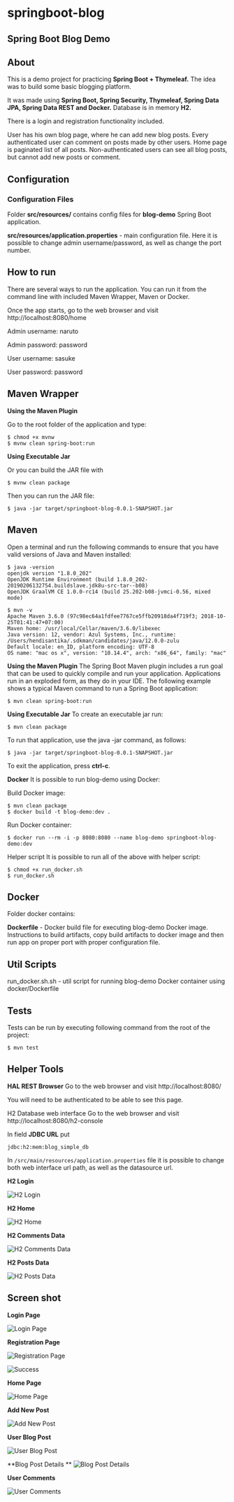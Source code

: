 # springboot-blog

## Spring Boot Blog Demo
## About
This is a demo project for practicing **Spring Boot + Thymeleaf.** The idea was to build some basic blogging platform.

It was made using **Spring Boot, Spring Security, Thymeleaf, Spring Data JPA, Spring Data REST and Docker.** Database is in memory **H2.**

There is a login and registration functionality included.

User has his own blog page, where he can add new blog posts. Every authenticated user can comment on posts made by other users. Home page is paginated list of all posts. Non-authenticated users can see all blog posts, but cannot add new posts or comment.

## Configuration
### Configuration Files
Folder **src/resources/** contains config files for **blog-demo** Spring Boot application.

**src/resources/application.properties** - main configuration file. Here it is possible to change admin username/password, as well as change the port number.

## How to run
There are several ways to run the application. You can run it from the command line with included Maven Wrapper, Maven or Docker.

Once the app starts, go to the web browser and visit http://localhost:8080/home

Admin username: naruto

Admin password: password

User username: sasuke

User password: password

## Maven Wrapper
**Using the Maven Plugin**

Go to the root folder of the application and type:
```
$ chmod +x mvnw
$ mvnw clean spring-boot:run
```
**Using Executable Jar**

Or you can build the JAR file with
```
$ mvnw clean package
```
Then you can run the JAR file:
```
$ java -jar target/springboot-blog-0.0.1-SNAPSHOT.jar
```
## Maven
Open a terminal and run the following commands to ensure that you have valid versions of Java and Maven installed:
```
$ java -version
openjdk version "1.8.0_202"
OpenJDK Runtime Environment (build 1.8.0_202-20190206132754.buildslave.jdk8u-src-tar--b08)
OpenJDK GraalVM CE 1.0.0-rc14 (build 25.202-b08-jvmci-0.56, mixed mode)
```
```
$ mvn -v
Apache Maven 3.6.0 (97c98ec64a1fdfee7767ce5ffb20918da4f719f3; 2018-10-25T01:41:47+07:00)
Maven home: /usr/local/Cellar/maven/3.6.0/libexec
Java version: 12, vendor: Azul Systems, Inc., runtime: /Users/hendisantika/.sdkman/candidates/java/12.0.0-zulu
Default locale: en_ID, platform encoding: UTF-8
OS name: "mac os x", version: "10.14.4", arch: "x86_64", family: "mac"
```
**Using the Maven Plugin**
The Spring Boot Maven plugin includes a run goal that can be used to quickly compile and run your application. Applications run in an exploded form, as they do in your IDE. The following example shows a typical Maven command to run a Spring Boot application:
```
$ mvn clean spring-boot:run
```
**Using Executable Jar**
To create an executable jar run:
```
$ mvn clean package
```
To run that application, use the java -jar command, as follows:
```
$ java -jar target/springboot-blog-0.0.1-SNAPSHOT.jar
```
To exit the application, press **ctrl-c**.

**Docker**
It is possible to run blog-demo using Docker:

Build Docker image:
```
$ mvn clean package
$ docker build -t blog-demo:dev .
```
Run Docker container:
```
$ docker run --rm -i -p 8080:8080 --name blog-demo springboot-blog-demo:dev
```
Helper script
It is possible to run all of the above with helper script:
```
$ chmod +x run_docker.sh
$ run_docker.sh
```
## Docker
Folder docker contains:

**Dockerfile** - Docker build file for executing blog-demo Docker image. Instructions to build artifacts, copy build artifacts to docker image and then run app on proper port with proper configuration file.
## Util Scripts
run_docker.sh.sh - util script for running blog-demo Docker container using docker/Dockerfile
## Tests
Tests can be run by executing following command from the root of the project:
```
$ mvn test
```

## Helper Tools
**HAL REST Browser**
Go to the web browser and visit http://localhost:8080/

You will need to be authenticated to be able to see this page.

H2 Database web interface
Go to the web browser and visit http://localhost:8080/h2-console

In field **JDBC URL** put
```
jdbc:h2:mem:blog_simple_db
```
In `/src/main/resources/application.properties` file it is possible to change both web interface url path, as well as the datasource url.

**H2 Login**

![H2 Login](img/h2.png "H2 Login")

**H2 Home**

![H2 Home](img/h2-home.png "H2 Home")

**H2 Comments Data**

![H2 Comments Data](img/h2-comment.png "H2 Comments Data")

**H2 Posts Data**

![H2 Posts Data](img/h2-post.png "H2 Posts Data")



## Screen shot

**Login Page**

![Login Page](img/login.png "Login Page")

**Registration Page**

![Registration Page](img/registration.png "Registration Page")

![Success](img/success.png "Success")

**Home Page**

![Home Page](img/home.png "Home Page")

**Add New Post**

![Add New Post](img/new.png "Add New Post")

**User Blog Post**

![User Blog Post](img/sasuke.png "User Blog Post")

**Blog Post Details
**
![Blog Post Details](img/details.png "Blog Post Details")

**User Comments**

![User Comments](img/comments.png "User Comments")

